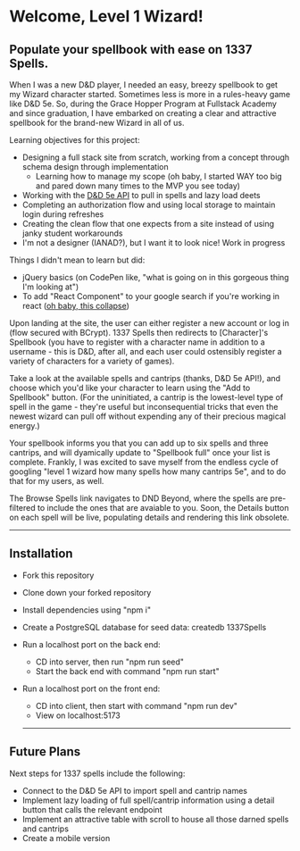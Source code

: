 # Welcome, Level 1 Wizard!

## Populate your spellbook with ease on 1337 Spells.

When I was a new D&D player, I needed an easy, breezy spellbook to get my Wizard character started. Sometimes less is more in a rules-heavy game like D&D 5e. So, during the Grace Hopper Program at Fullstack Academy and since graduation, I have embarked on creating a clear and attractive spellbook for the brand-new Wizard in all of us.

Learning objectives for this project:
+ Designing a full stack site from scratch, working from a concept through schema design through implementation
  + Learning how to manage my scope (oh baby, I started WAY too big and pared down many times to the MVP you see today)
+ Working with the [D&D 5e API](https://www.dnd5eapi.co/) to pull in spells and lazy load deets
+ Completing an authorization flow and using local storage to maintain login during refreshes
+ Creating the clean flow that one expects from a site instead of using janky student workarounds
+ I'm not a designer (IANAD?), but I want it to look nice! Work in progress

Things I didn't mean to learn but did:
+ jQuery basics (on CodePen like, "what is going on in this gorgeous thing I'm looking at")
+ To add "React Component" to your google search if you're working in react ([oh baby, this collapse](https://github.com/glennflanagan/react-collapsible?tab=readme-ov-file#readme))

Upon landing at the site, the user can either register a new account or log in (flow secured with BCrypt). 1337 Spells then redirects to [Character]'s Spellbook (you have to register with a character name in addition to a username - this is D&D, after all, and each user could ostensibly register a variety of characters for a variety of games). 

Take a look at the available spells and cantrips (thanks, D&D 5e API!), and choose which you'd like your character to learn using the "Add to Spellbook" button. (For the uninitiated, a cantrip is the lowest-level type of spell in the game - they're useful but inconsequential tricks that even the newest wizard can pull off without expending any of their precious magical energy.)

Your spellbook informs you that you can add up to six spells and three cantrips, and will dyamically update to "Spellbook full" once your list is complete.  Frankly, I was excited to save myself from the endless cycle of googling "level 1 wizard how many spells how many cantrips 5e", and to do that for my users, as well.

The Browse Spells link navigates to DND Beyond, where the spells are pre-filtered to include the ones that are avaiable to you. Soon, the Details button on each spell will be live, populating details and rendering this link obsolete.

---
## Installation

+ Fork this repository
+ Clone down your forked repository
+ Install dependencies using "npm i"
+ Create a PostgreSQL database for seed data: createdb 1337Spells
+ Run a localhost port on the back end:
  + CD into server, then run "npm run seed"
  + Start the back end with command "npm run start"
+ Run a localhost port on the front end:
  + CD into client, then start with command "npm run dev"
  + View on localhost:5173

  ---
## Future Plans

Next steps for 1337 spells include the following:

- Connect to the D&D 5e API to import spell and cantrip names
- Implement lazy loading of full spell/cantrip information using a detail button that calls the relevant endpoint
- Implement an attractive table with scroll to house all those darned spells and cantrips
- Create a mobile version
